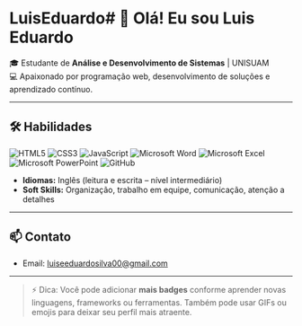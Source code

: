 # LuisEduardo# 👋 Olá! Eu sou Luis Eduardo

🎓 Estudante de **Análise e Desenvolvimento de Sistemas** | UNISUAM  
💻 Apaixonado por programação web, desenvolvimento de soluções e aprendizado contínuo.

---

## 🛠️ Habilidades

![HTML5](https://img.shields.io/badge/HTML5-E34F26?style=for-the-badge&logo=html5&logoColor=white) 
![CSS3](https://img.shields.io/badge/CSS3-1572B6?style=for-the-badge&logo=css3&logoColor=white) 
![JavaScript](https://img.shields.io/badge/JavaScript-F7DF1E?style=for-the-badge&logo=javascript&logoColor=black)
![Microsoft Word](https://img.shields.io/badge/Word-2B579A?style=for-the-badge&logo=microsoft-word&logoColor=white)
![Microsoft Excel](https://img.shields.io/badge/Excel-217346?style=for-the-badge&logo=microsoft-excel&logoColor=white)
![Microsoft PowerPoint](https://img.shields.io/badge/PowerPoint-B7472A?style=for-the-badge&logo=microsoft-powerpoint&logoColor=white)
![GitHub](https://img.shields.io/badge/GitHub-181717?style=for-the-badge&logo=github&logoColor=white)

- **Idiomas:** Inglês (leitura e escrita – nível intermediário)  
- **Soft Skills:** Organização, trabalho em equipe, comunicação, atenção a detalhes  

---

## 📫 Contato
- Email: luiseeduardosilva00@gmail.com  
---

> ⚡ Dica: Você pode adicionar **mais badges** conforme aprender novas linguagens, frameworks ou ferramentas. Também pode usar GIFs ou emojis para deixar seu perfil mais atraente.
